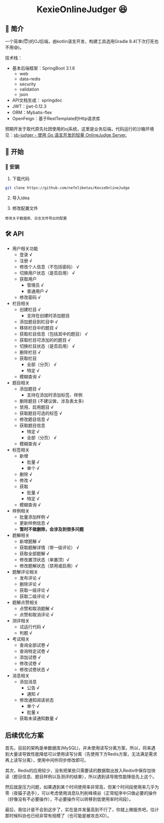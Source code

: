# <center> KexieOnlineJudger 😆</center>

## 📓 简介

一个简单(😇)的OJ后端，由kotlin语言开发，构建工具选用Gradle 8.4(下次打死也不用😅)。

技术栈：

* 基本后端框架：SpringBoot 3.1.6
  * web
  * data-redis
  * security
  * validation
  * json
* API文档生成： springdoc
* JWT：jjwt-0.12.3
* ORM：Mybatis-flex
* OpenFeign：基于RestTemplate的Http请求库

预期开发于取代原先社团使用的oj系统，这里是业务后端，代码运行的沙箱环境见：[sb-judger - 使用 Go 语言开发的轻量 OnlineJudge Server.](https://github.com/msqtt/sb-judger?tab=readme-ov-file) 

## 🚀 开始

### 🔧 安装

1. 下载代码

~~~bash
git clone https://github.com/nefelibetas/KexieOnlineJudge
~~~

2. 导入idea


3. 修改配置文件

`修改关于数据库、日志文件导出的配置`

## 🛠 API

* 用户相关功能
  * 登录 √
  * 注册 √
  * 修改个人信息（不包括密码） √
  * 切换用户状态（是否启用） √
  * 获取用户 
    * 管理员 √
    * 普通用户 √
  * 修改密码 √
* 栏目相关
  * 创建栏目 √
    * 支持在创建时添加题目
  * 添加题目到栏目中 √
  * 移除栏目中的题目 √
  * 获取栏目信息（包括其中的题目） √
  * 获取栏目可添加的的题目  √
  * 切换栏目状态（是否启用） √
  * 删除栏目 √
  * 获取栏目
    * 全部（分页） √
    * 特定 √
  * 模糊查询 √
* 题目相关
  * 添加题目 √
    * 支持在添加时添加标签、样例
  * 删除题目 (不建议做，涉及表太多)
  * 禁用、启用题目 √
  * 获取题目可选的标签  √
  * 修改题目信息 √
  * 获取题目信息
    * 特定 √
    * 全部（分页） √
  * 模糊查询 √
* 标签相关
  * 新增 
    * 批量 √
    * 单个 √
  * 删除 √
  * 修改 √
  * 获取
    * 批量 √
    * 特定 √
  * 模糊查询 √
* 样例相关
  * 批量添加样例 √
  * 更新样例信息 √
  * **暂时不做删除，会涉及到很多问题**
* 题解相关
  * 新增题解 √
  * 获取题解详情（带一级评论） √
  * 获取全部题解 √
  * 修改置顶状态（单置顶）√
  * 修改题解状态（禁用或启用）√
* 题解评论相关
  * 发布评论 √
  * 删除评论 √
  * 获取一级评论 √
  * 获取二级评论 √
* 题解点赞相关
  * 点赞和取消题解 √
  * 点赞和取消评论 √
* 测评相关
  * 试运行代码 √
  * 判题 √
* 考试相关
  * 查询全部试卷 √
  * 查询特定试卷 √
  * 添加试卷 √
  * 修改试卷 √
  * 修改试卷状态 √
* 消息相关
  * 添加消息 
    * 公告 √
    * 通知 √
  * 修改通知阅读状态
    * 单个 √
    * 批量 x
  * 获取未读通知数量 √

## 后续优化方案

首先，目前的架构是单数据库(MySQL)，并未使用读写分离方案，所以，将来遇到大量读导致性能降低可以使用读写分离（先使用下方Redis方案，无法满足需求再上读写分离），使用中间件同步修改即可。

其次，Redis的应用较少，没有把某些只需要读的数据取出放入Redis中保存加快读（题目信息、题目样例以及测评的结果），所以遇到读导致性能降低先上这个。

然后就是压力问题，如果遇到某个时间使用率非常高，但某个时间段使用率几乎为零（夜猫子选手），可以考虑使用消息队列削峰填谷（正常程序中只做必要的操作（好像没有不必要操作），不必要操作可以转移到低使用率时间段）。

最后，我估计是不会到这步了，实在是并发量高到不行了，你就上微服务吧，估计那时候科协也已经非常有规模了（也可能是被攻击XD）。

